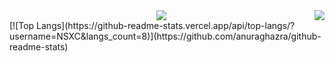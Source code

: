 <img align="right" src="https://github-readme-stats.vercel.app/api/top-langs/?username=NSXC&theme=tokyonight">
<div align="center">
    <img src="http://github-readme-streak-stats.herokuapp.com?user=NSXC&theme=github-dark-blue&hide_border=true">
</div>
[![Top Langs](https://github-readme-stats.vercel.app/api/top-langs/?username=NSXC&langs_count=8)](https://github.com/anuraghazra/github-readme-stats)

